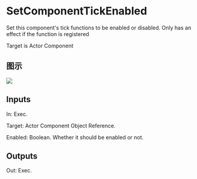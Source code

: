 # SetComponentTickEnabled

Set this component's tick functions to be enabled or disabled. Only has an effect if the function is registered

Target is Actor Component

## 图示

![]($-20221218-18281148.png)

## Inputs

In: Exec.

Target: Actor Component Object Reference.

Enabled: Boolean. Whether it should be enabled or not.  

## Outputs

Out: Exec.

